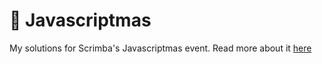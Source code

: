 # 🎄 Javascriptmas
My solutions for Scrimba's Javascriptmas event. Read more about it [here](https://scrimba.com/learn/javascriptmas)

